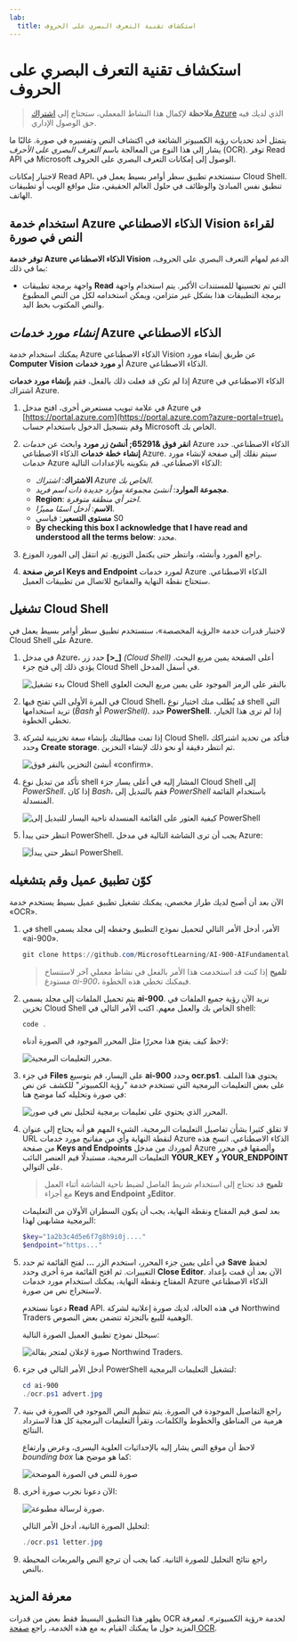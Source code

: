 ```yaml
---
lab:
  title: استكشاف تقنية التعرف البصري على الحروف
---
```


# استكشاف تقنية التعرف البصري على الحروف

> **ملاحظة** لإكمال هذا النشاط المعملي، ستحتاج إلى [اشتراك Azure](https://azure.microsoft.com/free?azure-portal=true) الذي لديك فيه حق الوصول الإداري.

يتمثل أحد تحديات رؤية الكمبيوتر الشائعة في اكتشاف النص وتفسيره في صورة. غالبًا ما يشار إلى هذا النوع من المعالجة باسم *التعرف البصري على الأحرف* (OCR). توفر Read API في Microsoft الوصول إلى إمكانات التعرف البصري على الحروف. 

لاختبار إمكانات Read API، سنستخدم تطبيق سطر أوامر بسيط يعمل في Cloud Shell. تنطبق نفس المبادئ والوظائف في حلول العالم الحقيقي، مثل مواقع الويب أو تطبيقات الهاتف.

## استخدام خدمة Azure الذكاء الاصطناعي Vision لقراءة النص في صورة

**توفر خدمة Azure الذكاء الاصطناعي Vision** الدعم لمهام التعرف البصري على الحروف، بما في ذلك:

- واجهة برمجة تطبيقات **Read** التي تم تحسينها للمستندات الأكبر. يتم استخدام واجهة برمجة التطبيقات هذا بشكل غير متزامن، ويمكن استخدامه لكل من النص المطبوع والنص المكتوب بخط اليد.

## *إنشاء مورد خدمات* Azure الذكاء الاصطناعي

يمكنك استخدام خدمة Azure الذكاء الاصطناعي Vision عن طريق إنشاء مورد **Computer Vision** أو **مورد خدمات** Azure الذكاء الاصطناعي.

إذا لم تكن قد فعلت ذلك بالفعل، فقم **بإنشاء مورد خدمات** Azure الذكاء الاصطناعي في اشتراك Azure.

1. في علامة تبويب مستعرض أخرى، افتح مدخل Azure في [https://portal.azure.com](https://portal.azure.com?azure-portal=true)، وقم بتسجيل الدخول باستخدام حساب Microsoft الخاص بك.

1. **انقر فوق &65291; أنشئ زر مورد** وابحث عن *خدمات* Azure الذكاء الاصطناعي. حدد **إنشاء** **خطة خدمات** الذكاء الاصطناعي Azure. سيتم نقلك إلى صفحة لإنشاء مورد خدمات Azure الذكاء الاصطناعي. قم بتكوينه بالإعدادات التالية:
    - **الاشتراك**: *اشتراك Azure الخاص بك*.
    - **مجموعة الموارد**: *أنشئ مجموعة موارد جديدة ذات اسم فريد*.
    - **Region**: *اختر أي منطقة متوفرة*.
    - **الاسم**: *أدخل اسمًا مميزًا*.
    - **مستوى التسعير**: قياسي S0
    - **By checking this box I acknowledge that I have read and understood all the terms below**: محدد.

1. راجع المورد وأنشئه، وانتظر حتى يكتمل التوزيع. ثم انتقل إلى المورد الموزع.

1. **اعرض صفحة Keys and Endpoint** لمورد خدمات Azure الذكاء الاصطناعي. ستحتاج نقطة النهاية والمفاتيح للاتصال من تطبيقات العميل.

## تشغيل Cloud Shell

لاختبار قدرات خدمة «الرؤية المخصصة»، سنستخدم تطبيق سطر أوامر بسيط يعمل في Cloud Shell على Azure.

1. في مدخل Azure، حدد زر **[>_]** *(Cloud Shell)* أعلى الصفحة يمين مربع البحث. يؤدي ذلك إلى فتح جزء Cloud Shell في أسفل المدخل. 

    ![بدء تشغيل Cloud Shell بالنقر على الرمز الموجود على يمين مربع البحث العلوي](media/read-text-computer-vision/powershell-portal-guide-1.png)

1. في المرة الأولى التي تفتح فيها Cloud Shell، قد يُطلب منك اختيار نوع shell التي تريد استخدامها (*Bash* أو *PowerShell).* حدد **PowerShell**. إذا لم ترى هذا الخيار، تخطي الخطوة.  

1. إذا تمت مطالبتك بإنشاء سعة تخزينية لشركة Cloud Shell، فتأكد من تحديد اشتراكك وحدد **Create storage**. ثم انتظر دقيقة أو نحو ذلك لإنشاء التخزين.

    ![أنشئ التخزين بالنقر فوق «confirm».](media/read-text-computer-vision/powershell-portal-guide-2.png)

1. تأكد من تبديل نوع shell المشار إليه في أعلى يسار جزء Cloud Shell إلى *PowerShell*. إذا كان *Bash*، فقم بالتبديل إلى *PowerShell* باستخدام القائمة المنسدلة.

    ![كيفية العثور على القائمة المنسدلة ناحية اليسار للتبديل إلى PowerShell](media/read-text-computer-vision/powershell-portal-guide-3.png) 

1. انتظر حتى يبدأ PowerShell. يجب أن ترى الشاشة التالية في مدخل Azure:  

    ![انتظر حتى يبدأ PowerShell.](media/read-text-computer-vision/powershell-prompt.png) 

## كوّن تطبيق عميل وقم بتشغيله

الآن بعد أن أصبح لديك طراز مخصص، يمكنك تشغيل تطبيق عميل بسيط يستخدم خدمة «OCR».

1. في shell الأمر، أدخل الأمر التالي لتحميل نموذج التطبيق وحفظه إلى مجلد يسمى «ai-900».

    ```PowerShell
    git clone https://github.com/MicrosoftLearning/AI-900-AIFundamentals ai-900
    ```

    >**تلميح** إذا كنت قد استخدمت هذا الأمر بالفعل في نشاط معملي آخر لاستنساخ مستودع *ai-900*، فيمكنك تخطي هذه الخطوة.

1. يتم تحميل الملفات إلى مجلد يسمى **ai-900**. نريد الآن رؤية جميع الملفات في تخزين Cloud Shell الخاص بك والعمل معهم. اكتب الأمر التالي في shell:

    ```PowerShell
    code .
    ```

    لاحظ كيف يفتح هذا محررًا مثل المحرر الموجود في الصورة أدناه: 

    ![محرر التعليمات البرمجية.](media/read-text-computer-vision/powershell-portal-guide-4.png)

1. في جزء **Files** على اليسار، قم بتوسيع **ai-900** وحدد **ocr.ps1**. يحتوي هذا الملف على بعض التعليمات البرمجية التي تستخدم خدمة "رؤية الكمبيوتر" للكشف عن نص في صورة وتحليله كما موضح هنا:

    ![المحرر الذي يحتوي على تعليمات برمجية لتحليل نص في صور.](media/read-text-computer-vision/ocr-code.png)

1. لا تقلق كثيرا بشأن تفاصيل التعليمات البرمجية، الشيء المهم هو أنه يحتاج إلى عنوان URL لنقطة النهاية وأي من مفاتيح مورد خدمات Azure الذكاء الاصطناعي. انسخ هذه من صفحة **Keys and Endpoints** لموردك من مدخل Azure وألصقها في محرر التعليمات البرمجية، مستبدلًا قيم العنصر النائب **YOUR_KEY** و **YOUR_ENDPOINT** على التوالي.

    > **تلميح** قد تحتاج إلى استخدام شريط الفاصل لضبط ناحية الشاشة أثناء العمل مع أجزاء **Keys and Endpoint** و**Editor**.

    بعد لصق قيم المفتاح ونقطة النهاية، يجب أن يكون السطران الأولان من التعليمات البرمجية مشابهين لهذا:

    ```PowerShell
    $key="1a2b3c4d5e6f7g8h9i0j...."    
    $endpoint="https..."
    ```

1. في أعلى يمين جزء المحرر، استخدم الزر **...** لفتح القائمة ثم حدد **Save** لحفظ التغييرات. ثم افتح القائمة مرة أخرى وحدد **Close Editor**. الآن بعد أن قمت بإعداد المفتاح ونقطة النهاية، يمكنك استخدام مورد خدمات Azure الذكاء الاصطناعي لاستخراج نص من صورة.

    دعونا نستخدم **Read** API. في هذه الحالة، لديك صورة إعلانية لشركة Northwind Traders الوهمية للبيع بالتجزئة تتضمن بعض النصوص.

    سيحلل نموذج تطبيق العميل الصورة التالية:

    ![صورة لإعلان لمتجر بقالة Northwind Traders.](media/read-text-computer-vision/advert.jpg)

1. أدخل الأمر التالي في جزء PowerShell لتشغيل التعليمات البرمجية:

    ```PowerShell
    cd ai-900
    ./ocr.ps1 advert.jpg
    ```

1. راجع التفاصيل الموجودة في الصورة. يتم تنظيم النص الموجود في الصورة في بنية هرمية من المناطق والخطوط والكلمات، وتقرأ التعليمات البرمجية كل هذا لاسترداد النتائج.

    لاحظ أن موقع النص يشار إليه بالإحداثيات العلوية اليسرى، وعرض وارتفاع *bounding box* كما هو موضح هنا:

    ![صورة للنص في الصورة الموضحة](media/read-text-computer-vision/lab-05-bounding-boxes.png)

1. الآن دعونا نجرب صورة أخرى:

    ![صورة لرسالة مطبوعة.](media/read-text-computer-vision/letter.jpg)

    لتحليل الصورة الثانية، أدخل الأمر التالي:

    ```PowerShell
    ./ocr.ps1 letter.jpg
    ```

1. راجع نتائج التحليل للصورة الثانية. كما يجب أن ترجع النص والمربعات المحيطة بالنص.

## معرفة المزيد

يظهر هذا التطبيق البسيط فقط بعض من قدرات OCR لخدمة «رؤية الكمبيوتر». لمعرفة المزيد حول ما يمكنك القيام به مع هذه الخدمة، راجع [صفحة OCR](https://docs.microsoft.com/azure/cognitive-services/computer-vision/overview-ocr).

